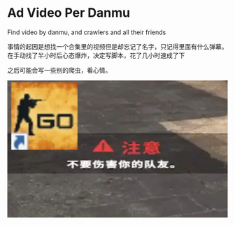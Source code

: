 # Ad Video Per Danmu
Find video by danmu, and crawlers and all their friends

事情的起因是想找一个合集里的视频但是却忘记了名字，只记得里面有什么弹幕。在手动找了半小时后心态爆炸，决定写脚本，花了几小时速成了下

之后可能会写一些别的爬虫，看心情。


![image](thumbnail.webp)